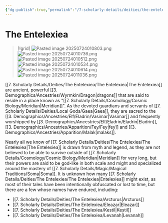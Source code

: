 ```yaml
---
{"dg-publish":true,"permalink":"/7-scholarly-details/deities/the-entelexiea/the-entelexiea/","noteIcon":""}
---
```


# The Entelexiea

>[!grid]
>![Pasted image 20250724010803.png](/img/user/x.%20Assets/Attachments/Pasted%20image%2020250724010803.png)
>![Pasted image 20250724010736.png](/img/user/x.%20Assets/Attachments/Pasted%20image%2020250724010736.png)
>![Pasted image 20250724010512.png](/img/user/x.%20Assets/Attachments/Pasted%20image%2020250724010512.png)
>![Pasted image 20250724010534.png](/img/user/x.%20Assets/Attachments/Pasted%20image%2020250724010534.png)
>![Pasted image 20250724010614.png](/img/user/x.%20Assets/Attachments/Pasted%20image%2020250724010614.png)
>![Pasted image 20250724011036.png](/img/user/x.%20Assets/Attachments/Pasted%20image%2020250724011036.png)

[[7. Scholarly Details/Deities/The Entelexiea/The Entelexiea\|The Entelexiea]] are ancient, powerful [[3. Demographics/Ancestries/Wyrmkin/Dragon\|dragons]] that are said to reside in a place known as "[[7. Scholarly Details/Cosmology/Cosmic Biology/Meridian\|Meridian]]". As the devoted guardians and servants of [[7. Scholarly Details/Deities/Local Gods/Gaea\|Gaea]], they are sacred to the [[3. Demographics/Ancestries/Elf/Eladrin/Vasimar\|Vasimar]] and frequently worshipped by [[3. Demographics/Ancestries/Elf/Eladrin/Eladrin\|Eladrin]], [[3. Demographics/Ancestries/Apparition/Fey/Fey\|fey]] and [[3. Demographics/Ancestries/Apparition/Malak\|malaks]]. 

Nearly all we know of [[7. Scholarly Details/Deities/The Entelexiea/The Entelexiea\|The Entelexiea]] is drawn from myth and legend, as they are not believed to be able to survive outside of [[7. Scholarly Details/Cosmology/Cosmic Biology/Meridian\|Meridian]] for very long, but their powers are said to be god-like in both scale and might and specialized around the mastery of [[7. Scholarly Details/Magic/Magical Traditions/Soma\|Soma]]. It is unknown how many [[7. Scholarly Details/Deities/The Entelexiea/The Entelexiea\|Entelexiea]] might exist, as most of their tales have been intentionally obfuscated or lost to time, but there are a few whose names have endured, including:

- [[7. Scholarly Details/Deities/The Entelexiea/Arcturus\|Arcturus]] 
- [[7. Scholarly Details/Deities/The Entelexiea/Eleazar\|Eleazar]] 
- [[7. Scholarly Details/Deities/The Entelexiea/Kestil\|Kestil]] 
- [[7. Scholarly Details/Deities/The Entelexiea/Levanah\|Levanah]] 

